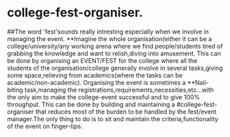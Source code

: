 # college-fest-organiser.
##The word 'fest'sounds really intresting especially when we involve in managing the event.
**Imagine the whole organisation(either it can be a college/university/any working arena where we find people/students tired of grabbing the knowledge and want to relish,diving into amusement.
This can be done by organising an EVENT/FEST for the college where all the students of the organisation/college generally involve in several tasks,giving some space,relieving from academics(where the tasks can be academic/non-academic).
Organising the event is sometimes a **Nail-biting task,managing the registrations,requirements,necessities,etc...with the only aim to make the college-event successful and to give 100% throughput.
This can be done by building and maintaining a #college-fest-organiser that reduces most of the burden to be handled by the fest/event manager.The only thing to do is to sit and maintain the criteria,functionality of the event on finger-tips.
